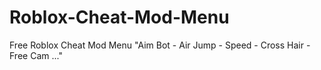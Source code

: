 # Roblox-Cheat-Mod-Menu
Free Roblox Cheat Mod Menu "Aim Bot - Air Jump - Speed - Cross Hair - Free Cam ..."
